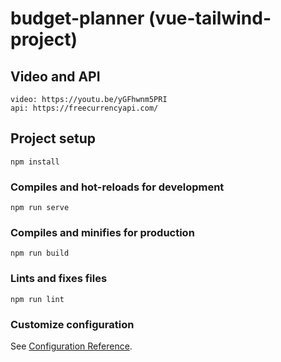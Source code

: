 # budget-planner (vue-tailwind-project)
## Video and API
```
video: https://youtu.be/yGFhwnm5PRI
api: https://freecurrencyapi.com/
```

## Project setup
```
npm install
```

### Compiles and hot-reloads for development
```
npm run serve
```

### Compiles and minifies for production
```
npm run build
```

### Lints and fixes files
```
npm run lint
```

### Customize configuration
See [Configuration Reference](https://cli.vuejs.org/config/).
